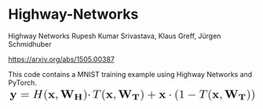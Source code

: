 # Highway-Networks

Highway Networks
Rupesh Kumar Srivastava, Klaus Greff, Jürgen Schmidhuber

https://arxiv.org/abs/1505.00387


This code contains a MNIST training example using Highway Networks and PyTorch.
![Highway-Networks](https://github.com/jojonki/Highway-Networks/blob/master/highway.png?raw=true)

